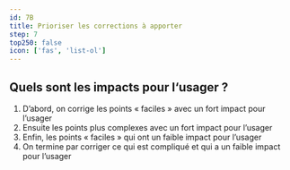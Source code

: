 ```yaml
---
id: 7B
title: Prioriser les corrections à apporter
step: 7
top250: false
icon: ['fas', 'list-ol']
---
```


## Quels sont les impacts pour l‘usager ?

1. D’abord, on corrige les points « faciles » avec un fort impact pour l’usager
2. Ensuite les points plus complexes avec un fort impact pour l’usager
3. Enfin, les points « faciles » qui ont un faible impact pour l’usager
4. On termine par corriger ce qui est compliqué et qui a un faible impact pour l’usager
